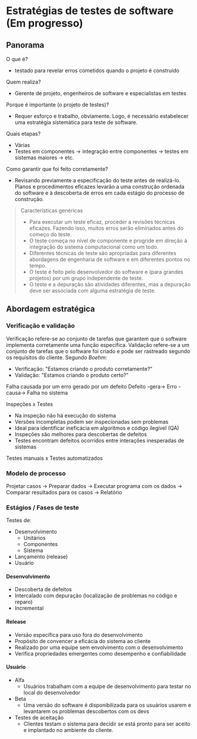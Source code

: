 # Estratégias de testes de software (Em progresso)

## Panorama

O que é?
- testado para revelar erros cometidos quando o projeto é construído

Quem realiza?
- Gerente de projeto, engenheiros de software e especialistas em testes

Porque é importante (o projeto de testes)?
- Requer esforço e trabalho, obviamente. Logo, é necessário estabelecer uma estratégia sistemática para teste de software.

Quais etapas?
- Várias
- Testes em componentes -> integração entre componentes -> testes em sistemas maiores -> etc.

Como garantir que foi feito corretamente?
- Revisando previamente a especificação do teste antes de realizá-lo. Planos e procedimentos eficazes levarão a uma construção ordenada do software e à descoberta de erros em cada estágio do processo de construção.


> Características genéricas
> - Para executar um teste eficaz, proceder a revisões técnicas eficazes. Fazendo isso, muitos erros serão eliminados antes do começo do teste.
> - O teste começa no nível de componente e progride em direção à integração do sistema computacional como um todo.
> - Diferentes técnicas de teste são apropriadas para diferentes abordagens de engenharia de software e em diferentes pontos no tempo.
> - O teste é feito pelo desenvolvedor do software e (para grandes projetos) por um grupo independente de teste.
> - O teste e a depuração são atividades diferentes, mas a depuração deve ser associada com alguma estratégia de teste.

## Abordagem estratégica

### Verificação e validação

Verificação refere-se ao conjunto de tarefas que garantem que o software implementa corretamente uma função específica. Validação refere-se a um conjunto de tarefas que o software foi criado e pode ser rastreado segundo os requisitos do cliente. Segundo *Boehm*:

- Verificação: "Estamos criando o produto corretamente?"
- Validação: "Estamos criando o produto certo?"

Falha causada por um erro gerado por um defeito
Defeito -gera-> Erro -causa-> Falha no sistema 

Inspeções x Testes

- Na inspeção não há execução do sistema
- Versões incompletas podem ser inspecionadas sem problemas
- Ideal para identificar ineficácia em algoritmos e código ilegível (QA)
- Inspeções são melhores para descobertas de defeitos
- Testes encontram defeitos ocorridos entre interações inesperadas de sistemas

Testes manuais x Testes automatizados

### Modelo de processo
Projetar casos -> Preparar dados -> Executar programa com os dados -> Comparar resultados para os casos -> Relatório


### Estágios / Fases de teste

Testes de:
- Desenvolvimento
  - Unitários
  - Componentes
  - Sistema
- Lançamento (release)
- Usuário

#### Desenvolvimento

- Descoberta de defeitos
- Intercalado com depuração (localização de problemas no código e reparo)
- Incremental

#### Release

- Versão específica para uso fora do desenvolvimento
- Propósito de convencer a eficácia do sistema ao cliente
- Realizado por uma equipe sem envolvimento com o desenvolvimento
- Verifica propriedades emergentes como desempenho e confiabilidade

#### Usuário

- Alfa
  - Usuários trabalham com a equipe de desenvolvimento para testar no local do desenvolvedor
- Beta
  - Uma versão do software é disponibilizada para os usuários usarem e levantarem os problemas descobertos com os devs
- Testes de aceitação
  - Clientes testam o sistema para decidir se está pronto para ser aceito e implantado no ambiente do cliente.
